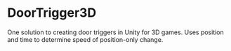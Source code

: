 # DoorTrigger3D
 One solution to creating door triggers in Unity for 3D games. Uses position and time to determine speed of position-only change.
